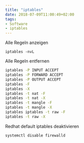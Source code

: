 ```yaml
---
title: "iptables"
date: 2018-07-09T11:00:49+02:00
tags:
- Software
- iptables
---
```


Alle Regeln anzeigen

    iptables -nvL

Alle Regeln entfernen

``` bash
iptables -P INPUT ACCEPT
iptables -P FORWARD ACCEPT
iptables -P OUTPUT ACCEPT
iptables -F
iptables -X
iptables -t nat -F
iptables -t nat -X
iptables -t mangle -F
iptables -t mangle -X
iptables iptables -t raw -F
iptables -t raw -X
```

Redhat default iptables deaktivieren

    systemctl disable firewalld
